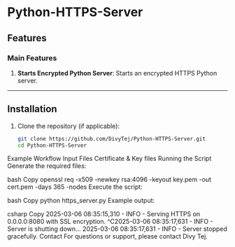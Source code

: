 # Python-HTTPS-Server

## Features

### Main Features

1. **Starts Encrypted Python Server**: Starts an encrypted HTTPS Python server.

---

## Installation

1. Clone the repository (if applicable):
   ```bash
   git clone https://github.com/DivyTej/Python-HTTPS-Server.git
   cd Python-HTTPS-Server
Example Workflow
Input Files
Certificate & Key files
Running the Script
Generate the required files:

bash
Copy
openssl req -x509 -newkey rsa:4096 -keyout key.pem -out cert.pem -days 365 -nodes
Execute the script:

bash
Copy
python https_server.py
Example output:

csharp
Copy
2025-03-06 08:35:15,310 - INFO - Serving HTTPS on 0.0.0.0:8080 with SSL encryption.
^C2025-03-06 08:35:17,631 - INFO - 
Server is shutting down...
2025-03-06 08:35:17,631 - INFO - Server stopped gracefully.
Contact
For questions or support, please contact Divy Tej.
